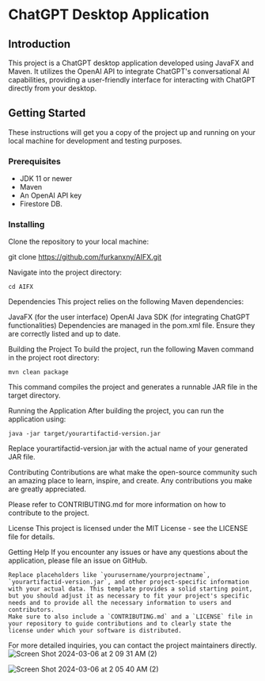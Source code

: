 
# ChatGPT Desktop Application

## Introduction
This project is a ChatGPT desktop application developed using JavaFX and Maven. It utilizes the OpenAI API to integrate ChatGPT's conversational AI capabilities, providing a user-friendly interface for interacting with ChatGPT directly from your desktop.

## Getting Started
These instructions will get you a copy of the project up and running on your local machine for development and testing purposes.

### Prerequisites
- JDK 11 or newer
- Maven
- An OpenAI API key
- Firestore DB.

### Installing
Clone the repository to your local machine:

git clone https://github.com/furkanxny/AIFX.git


Navigate into the project directory:
```
cd AIFX
```

Dependencies
This project relies on the following Maven dependencies:

JavaFX (for the user interface)
OpenAI Java SDK (for integrating ChatGPT functionalities)
Dependencies are managed in the pom.xml file. Ensure they are correctly listed and up to date.

Building the Project
To build the project, run the following Maven command in the project root directory:


```
mvn clean package
```
This command compiles the project and generates a runnable JAR file in the target directory.

Running the Application
After building the project, you can run the application using:

```
java -jar target/yourartifactid-version.jar
```
Replace yourartifactid-version.jar with the actual name of your generated JAR file.

Contributing
Contributions are what make the open-source community such an amazing place to learn, inspire, and create. Any contributions you make are greatly appreciated.

Please refer to CONTRIBUTING.md for more information on how to contribute to the project.

License
This project is licensed under the MIT License - see the LICENSE file for details.

Getting Help
If you encounter any issues or have any questions about the application, please file an issue on GitHub.


```
Replace placeholders like `yourusername/yourprojectname`, `yourartifactid-version.jar`, and other project-specific information with your actual data. This template provides a solid starting point, but you should adjust it as necessary to fit your project's specific needs and to provide all the necessary information to users and contributors.
Make sure to also include a `CONTRIBUTING.md` and a `LICENSE` file in your repository to guide contributions and to clearly state the license under which your software is distributed.
```
For more detailed inquiries, you can contact the project maintainers directly.
![Screen Shot 2024-03-06 at 2 09 31 AM (2)](https://github.com/furkanxny/AIFX/assets/116584632/7865d28a-d4be-47f9-b278-6667d4efb134)


![Screen Shot 2024-03-06 at 2 05 40 AM (2)](https://github.com/furkanxny/AIFX/assets/116584632/2df3ba2d-e799-43d3-aa1b-d618ffecf68b)


